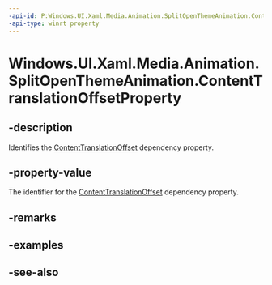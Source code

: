 ```yaml
---
-api-id: P:Windows.UI.Xaml.Media.Animation.SplitOpenThemeAnimation.ContentTranslationOffsetProperty
-api-type: winrt property
---
```


<!-- Property syntax
public Windows.UI.Xaml.DependencyProperty ContentTranslationOffsetProperty { get; }
-->

# Windows.UI.Xaml.Media.Animation.SplitOpenThemeAnimation.ContentTranslationOffsetProperty

## -description
Identifies the [ContentTranslationOffset](splitopenthemeanimation_contenttranslationoffset.md) dependency property.



## -property-value
The identifier for the [ContentTranslationOffset](splitopenthemeanimation_contenttranslationoffset.md) dependency property.

## -remarks

## -examples

## -see-also
